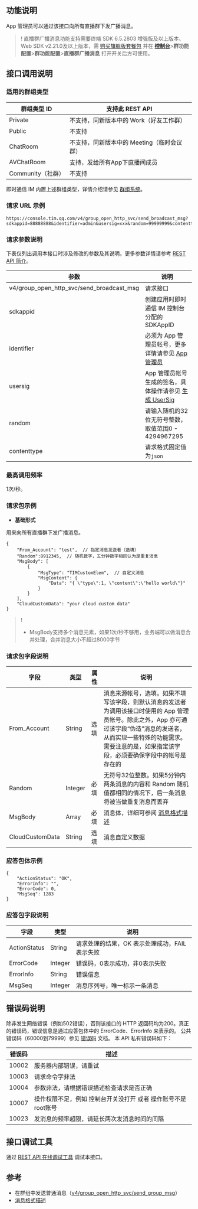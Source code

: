 ## 功能说明
 App 管理员可以通过该接口向所有直播群下发广播消息。
>! 直播群广播消息功能支持需要终端 SDK 6.5.2803 增强版及以上版本、Web SDK v2.21.0及以上版本，需 [购买旗舰版套餐包](https://buy.cloud.tencent.com/avc?from=17182) 并在 [**控制台**](https://console.cloud.tencent.com/im/qun-setting)>**群功能配置**>**群功能配置**>**直播群广播消息** 打开开关后方可使用。

## 接口调用说明
### 适用的群组类型

|群组类型 ID|支持此 REST API|
|-----------|------------|
|Private|不支持，同新版本中的 Work（好友工作群）|
|Public|不支持|
|ChatRoom|不支持，同新版本中的 Meeting（临时会议群）|
|AVChatRoom|支持，发给所有App下直播间成员|
|Community（社群）|不支持|

即时通信 IM 内置上述群组类型，详情介绍请参见 [群组系统](https://cloud.tencent.com/document/product/269/1502)。

### 请求 URL 示例
```
https://console.tim.qq.com/v4/group_open_http_svc/send_broadcast_msg?sdkappid=88888888&identifier=admin&usersig=xxx&random=99999999&contenttype=json
```
### 请求参数说明

下表仅列出调用本接口时涉及修改的参数及其说明，更多参数详情请参考 [REST API 简介](https://cloud.tencent.com/document/product/269/1519)。

| 参数               | 说明                                 |
| ------------------ | ------------------------------------ |
| v4/group_open_http_svc/send_broadcast_msg | 请求接口                             |
| sdkappid           | 创建应用时即时通信 IM 控制台分配的 SDKAppID |
| identifier         | 必须为 App 管理员帐号，更多详情请参见 [App 管理员](https://cloud.tencent.com/document/product/269/31999#app-.E7.AE.A1.E7.90.86.E5.91.98)                |
| usersig            | App 管理员帐号生成的签名，具体操作请参见 [生成 UserSig](https://cloud.tencent.com/document/product/269/32688)    |
| random             | 请输入随机的32位无符号整数，取值范围0 - 4294967295                 |
|contenttype|请求格式固定值为`json`|

### 最高调用频率
1次/秒。

### 请求包示例

- **基础形式**

用来向所有直播群下发广播消息。

```
{
    "From_Account": "test",  // 指定消息发送者（选填）
    "Random":8912345,  // 随机数字，五分钟数字相同认为是重复消息
    "MsgBody": [ 
        {
            "MsgType": "TIMCustomElem",  // 自定义消息
            "MsgContent": {
                "Data": "{ \"type\":1, \"content\":\"hello world\"}"
            }
        }
    ],
    "CloudCustomData": "your cloud custom data"
}
```

>! 
>- MsgBody支持多个消息元素，如果1次/秒不够用，业务端可以做消息合并处理，合并消息大小不超过8000字节

### 请求包字段说明

| 字段 | 类型 | 属性 | 说明 |
|---------|---------|---------|---------|
| From_Account | String | 选填 |消息来源帐号，选填。如果不填写该字段，则默认消息的发送者为调用该接口时使用的 App 管理员帐号。除此之外，App 亦可通过该字段“伪造”消息的发送者，从而实现一些特殊的功能需求。需要注意的是，如果指定该字段，必须要确保字段中的帐号是存在的 |
| Random | Integer | 必填 | 无符号32位整数。如果5分钟内两条消息的内容和 Random 随机值都相同的情况下，后一条消息将被当做重复消息而丢弃 |
| MsgBody | Array | 必填 | 消息体，详细可参阅 [消息格式描述](https://cloud.tencent.com/document/product/269/2720)  |
| CloudCustomData | String | 选填 | 消息自定义数据  |

### 应答包体示例

```
{
    "ActionStatus": "OK",
    "ErrorInfo": "",
    "ErrorCode": 0,
    "MsgSeq": 1283
}
```

### 应答包字段说明

| 字段 | 类型 | 说明 |
|---------|---------|---------|
| ActionStatus | String | 请求处理的结果，OK 表示处理成功，FAIL 表示失败 |
| ErrorCode|	Integer	|错误码，0表示成功，非0表示失败 |
| ErrorInfo | String | 错误信息  |
| MsgSeq | Integer | 消息序列号，唯一标示一条消息 |

## 错误码说明

除非发生网络错误（例如502错误），否则该接口的 HTTP 返回码均为200。真正的错误码，错误信息是通过应答包体中的 ErrorCode、ErrorInfo 来表示的。
公共错误码（60000到79999）参见 [错误码](https://cloud.tencent.com/document/product/269/1671) 文档。
本 API 私有错误码如下：

| 错误码 | 描述                                                         |
| ------ | ------------------------------------------------------------ |
| 10002  | 服务器内部错误，请重试                                       |
| 10003  | 请求命令字非法                                               |
| 10004  | 参数非法，请根据错误描述检查请求是否正确                     |
| 10007  | 操作权限不足，例如 控制台开关没打开 或者 操作账号不是root账号    |
| 10023  | 发消息的频率超限，请延长两次发消息时间的间隔                    |

## 接口调试工具
通过 [REST API 在线调试工具](https://29294-22989-29805-29810.cdn-go.cn/api-test.html#v4/group_open_http_svc/send_broadcast_msg) 调试本接口。

## 参考

-  在群组中发送普通消息（[v4/group_open_http_svc/send_group_msg](https://cloud.tencent.com/document/product/269/1629)）
- [消息格式描述](https://cloud.tencent.com/document/product/269/2720)
